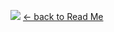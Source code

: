 ![](pics/pi-elect-wire-on-pin-7.png)
[<- back to Read Me](https://github.com/defcon24bit/record-and-replay-RF-remote#record-and-replay-rf-signal)
